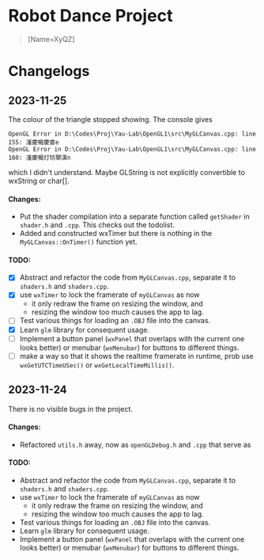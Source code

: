 # <big>Robot Dance Project</big>
> [Name=XyQZ]


# Changelogs

## 2023-11-25

The colour of the triangle stopped showing. The console gives
```
OpenGL Error in D:\Codes\Proj\Yau-Lab\OpenGL1\src\MyGLCanvas.cpp: line 155: 湩慶楬⁤慶畬e
OpenGL Error in D:\Codes\Proj\Yau-Lab\OpenGL1\src\MyGLCanvas.cpp: line 160: 湩慶楬⁤灯牥瑡潩n
```
which I didn't understand. Maybe GLString is not explicitly convertible to wxString or char[].

#### Changes:
 * Put the shader compilation into a separate function called `getShader` in `shader.h` and `.cpp`. This checks out the todolist.
 * Added and constructed wxTimer but there is nothing in the `MyGLCanvas::OnTimer()` function yet.
#### TODO:
 * [x] Abstract and refactor the code from `MyGLCanvas.cpp`, separate it to `shaders.h` and `shaders.cpp`.
 * [x] use `wxTimer` to lock the framerate of `myGLCanvas` as now
   * it only redraw the frame on resizing the window, and 
   * resizing the window too much causes the app to lag.
 * [ ] Test various things for loading an `.OBJ` file into the canvas.
 * [x] Learn `glm` library for consequent usage.
 * [ ] Implement a button panel (`wxPanel` that overlaps with the current one looks better) or menubar (`wxMenubar`) for buttons to different things.
 * [ ] make a way so that it shows the realtime framerate in runtime, prob use `wxGetUTCTimeUSec()` or `wxGetLocalTimeMillis()`.
## 2023-11-24

There is no visible bugs in the project. 
#### Changes:
 * Refactored `utils.h` away, now as `openGLDebug.h` and `.cpp` that serve as 
#### TODO:
 * Abstract and refactor the code from `MyGLCanvas.cpp`, separate it to `shaders.h` and `shaders.cpp`.
 * use `wxTimer` to lock the framerate of `myGLCanvas` as now
   * it only redraw the frame on resizing the window, and 
   * resizing the window too much causes the app to lag.
 * Test various things for loading an `.OBJ` file into the canvas.
 * Learn `glm` library for consequent usage.
 * Implement a button panel (`wxPanel` that overlaps with the current one looks better) or menubar (`wxMenubar`) for buttons to different things.